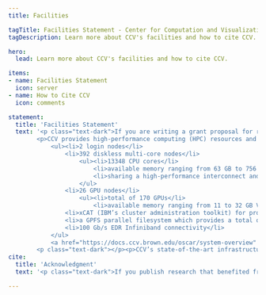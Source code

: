 ```yaml
---
title: Facilities

tagTitle: Facilities Statement - Center for Computation and Visualization
tagDescription: Learn more about CCV's facilities and how to cite CCV.

hero:
  lead: Learn more about CCV's facilities and how to cite CCV.

items:
- name: Facilities Statement
  icon: server
- name: How to Cite CCV
  icon: comments

statement:
  title: 'Facilities Statement'
  text: '<p class="text-dark">If you are writing a grant proposal for research that will use CCV facilities, please use the following text as a short description of our facilities:</p>
        <p>CCV provides high-performance computing (HPC) resources and scientific computing expertise to Brown University’s research community. Oscar, CCV’s primary research computing cluster, has
            <ul><li>2 login nodes</li>
                <li>392 diskless multi-core nodes</li>
                    <ul><li>13348 CPU cores</li>
                        <li>available memory ranging from 63 GB to 756 GB per node</li>
                        <li>sharing a high-performance interconnect and file system and running Red Hat Enterprise Linux 7.3</li>
                    </ul>
                <li>26 GPU nodes</li>
                    <ul><li>total of 170 GPUs</li>
                        <li>available memory ranging from 11 to 32 GB VRAM per GPU</li>
                <li>xCAT (IBM’s cluster administration toolkit) for provisioning all nodes</li>
                <li>a GPFS parallel filesystem which provides a total of 1.7 PB of usable storage space</li>
                <li>100 Gb/s EDR Infiniband connectivity</li>
            </ul>
            <a href="https://docs.ccv.brown.edu/oscar/system-overview" target="_blank">For more technical details, please see this link.</a> </p>
        <p class="text-dark"></p><p>CCV’s state-of-the-art infrastructure is maintained and operated by CCV staff, who have extensive experience in operating shared computational clusters. CCV staff members are responsible for scheduled maintenance, access control, and integration with research-specific hardware as required by researchers. A large collection of software is available on Oscar, including: R, Matlab, Mathematica, Maple, and a large range of optimized math and science libraries and domain-specific applications. CCV staff members are available to assist with the acquisition and installation of any applications not already available on Oscar. CCV staff members are also available to consult on research projects and work directly to support and develop the advanced computational methods used by researchers at Brown. Please contact us if you need a more detailed description.</p>'
cite:
  title: 'Acknowledgment'
  text: '<p class="text-dark">If you publish research that benefited from the use of CCV services or resources, we would greatly appreciate an acknowledgment that states:</p><p>This research [Part of this research] was conducted using [computational/visualization] resources and services at the Center for Computation and Visualization, Brown University.</p>'

---
```

